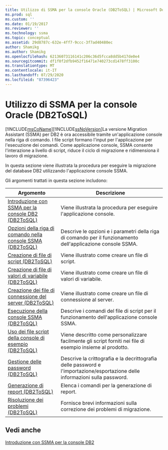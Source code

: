 ```yaml
---
title: Utilizzo di SSMA per la console Oracle (DB2ToSQL) | Microsoft Docs
ms.prod: sql
ms.custom: ''
ms.date: 01/19/2017
ms.reviewer: ''
ms.technology: ssma
ms.topic: conceptual
ms.assetid: 29d8787c-632e-4ff7-9ccc-3f7ad40480ec
author: Shamikg
ms.author: Shamikg
ms.openlocfilehash: 62136073116141c206c36d5fcca8dd5b417de0e4
ms.sourcegitcommit: df1f0f2dfb9452f16471e740273cd1478ff3100c
ms.translationtype: MT
ms.contentlocale: it-IT
ms.lasthandoff: 07/29/2020
ms.locfileid: "87396423"
---
```

# <a name="working-with-ssma-for-oracle-console-db2tosql"></a>Utilizzo di SSMA per la console Oracle (DB2ToSQL)
[!INCLUDE[msCoName](../../includes/msconame_md.md)][!INCLUDE[ssNoVersion](../../includes/ssnoversion-md.md)]La versione Migration Assistant (SSMA) per DB2 è ora accessibile tramite un'applicazione console nella riga di comando. I file script formano l'input per l'applicazione per l'esecuzione dei comandi. Come applicazione console, SSMA consente l'interazione a livello di script, riduce il ciclo di migrazione e ridimensiona il lavoro di migrazione.  
  
In questa sezione viene illustrata la procedura per eseguire la migrazione del database DB2 utilizzando l'applicazione console SSMA.  
  
Gli argomenti trattati in questa sezione includono:  
  
|Argomento|Descrizione|  
|-|-|  
|[Introduzione con SSMA per la console DB2 &#40;DB2ToSQL&#41;](../../ssma/db2/getting-started-with-ssma-for-db2-console-db2tosql.md)|Viene illustrata la procedura per eseguire l'applicazione console.|  
|[Opzioni della riga di comando nella console SSMA &#40;DB2ToSQL&#41;](../../ssma/db2/command-line-options-in-ssma-console-db2tosql.md)|Descrive le opzioni e i parametri della riga di comando per il funzionamento dell'applicazione console SSMA.|  
|[Creazione di file di script &#40;DB2ToSQL&#41;](../../ssma/db2/creating-script-files-db2tosql.md)|Viene illustrato come creare un file di script.|  
|[Creazione di file di valori di variabile &#40;DB2ToSQL&#41;](../../ssma/db2/creating-variable-value-files-db2tosql.md)|Viene illustrato come creare un file di valori di variabile.|  
|[Creazione dei file di connessione del server &#40;DB2ToSQL&#41;](../../ssma/db2/creating-the-server-connection-files-db2tosql.md)|Viene illustrato come creare un file di connessione al server.|  
|[Esecuzione della console SSMA &#40;DB2ToSQL&#41;](../../ssma/db2/executing-the-ssma-console-db2tosql.md)|Descrive i comandi del file di script per il funzionamento dell'applicazione console SSMA.|  
|[Uso dei file script della console di esempio &#40;DB2ToSQL&#41;](../../ssma/db2/working-with-the-sample-console-script-files-db2tosql.md)|Viene descritto come personalizzare facilmente gli script forniti nei file di esempio insieme al prodotto.|  
|[Gestione delle password &#40;DB2ToSQL&#41;](../../ssma/db2/managing-passwords-db2tosql.md)|Descrive la crittografia e la decrittografia delle password e l'importazione/esportazione delle informazioni sulla password.|  
|[Generazione di report &#40;DB2ToSQL&#41;](../../ssma/db2/generating-reports-db2tosql.md)|Elenca i comandi per la generazione di report.|  
|[Risoluzione dei problemi &#40;DB2ToSQL&#41;](../../ssma/db2/troubleshooting-db2tosql.md)|Fornisce brevi informazioni sulla correzione dei problemi di migrazione.|  
  
## <a name="see-also"></a>Vedi anche  
[Introduzione con SSMA per la console DB2](https://msdn.microsoft.com/f245c017-023e-4880-8721-8908d339525e)  
  
